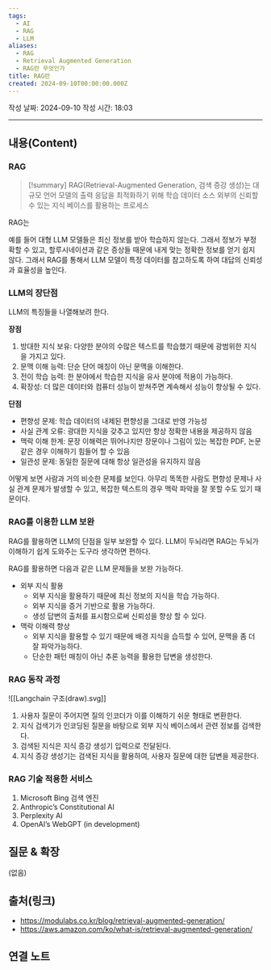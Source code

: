 ```yaml
---
tags:
  - AI
  - RAG
  - LLM
aliases:
  - RAG
  - Retrieval Augmented Generation
  - RAG란 무엇인가
title: RAG란
created: 2024-09-10T00:00:00.000Z
---
```

작성 날짜: 2024-09-10
작성 시간: 18:03


----
## 내용(Content)

### RAG

>[!summary]
> RAG(Retrieval-Augmented Generation, 검색 증강 생성)는 대규모 언어 모델의 출력 응답을 최적화하기 위해 학습 데이터 소스 외부의 신뢰할 수 있는 지식 베이스를 활용하는 프로세스

RAG는 

예를 들어 대형 LLM 모델들은 최신 정보를 받아 학습하지 않는다. 그래서 정보가 부정확할 수 있고, 할루시네이션과 같은 증상들 때문에 내게 맞는 정확한 정보를 얻기 쉽지 않다. 그래서 RAG를 통해서 LLM 모델이 특정 데이터를 참고하도록 하여 대답의 신뢰성과 효율성을 높인다.

### LLM의 장단점

 LLM의 특징들을 나열해보려 한다.

**장점**
1. 방대한 지식 보유: 다양한 분야의 수많은 텍스트를 학습했기 때문에 광범위한 지식을 가지고 있다.
2. 문맥 이해 능력: 단순 단어 매칭이 아닌 문맥을 이해한다.
3. 전이 학습 능력: 한 분야에서 학습한 지식을 유사 분야에 적용이 가능하다.
4. 확장성: 더 많은 데이터와 컴퓨터 성능이 받쳐주면 계속해서 성능이 향상될 수 있다.

**단점**
- 편향성 문제: 학습 데이터의 내제된 편향성을 그대로 반영 가능성
- 사실 관계 오류: 광대한 지식을 갖추고 있지만 항상 정확한 내용을 제공하지 않음
- 맥락 이해 한계: 문장 이해력은 뛰어나지만 장문이나 그림이 있는 복잡한 PDF, 논문 같은 경우 이해하기 힘들어 할 수 있음
- 일관성 문제: 동일한 질문에 대해 항상 일관성을 유지하지 않음

어떻게 보면 사람과 거의 비슷한 문제를 보인다. 아무리 똑똑한 사람도 편향성 문제나 사실 관계 문제가 발생할 수 있고, 복잡한 텍스트의 경우 맥락 파악을 잘 못할 수도 있기 때문이다.

### RAG를 이용한 LLM 보완

RAG를 활용하면 LLM의 단점을 일부 보완할 수 있다. LLM이 두뇌라면 RAG는 두뇌가 이해하기 쉽게 도와주는 도구라 생각하면 편하다.

RAG를 활용하면 다음과 같은 LLM 문제들을 보완 가능하다.

- 외부 지식 활용
	- 외부 지식을 활용하기 때문에 최신 정보의 지식을 학습 가능하다.
	- 외부 지식을 증거 기반으로 활용 가능하다.
	- 생성 답변의 출처를 표시함으로써 신뢰성을 향상 할 수 있다.
- 맥락 이해력 향상
	- 외부 지식을 활용할 수 있기 때문에 배경 지식을 습득할 수 있어, 문맥을 좀 더 잘 파악가능하다.
	- 단순한 패턴 매칭이 아닌 추론 능력을 활용한 답변을 생성한다.

### RAG 동작 과정

![[Langchain 구조(draw).svg]]

1. 사용자 질문이 주어지면 질의 인코더가 이를 이해하기 쉬운 형태로 변환한다.
2. 지식 검색기가 인코딩된 질문을 바탕으로 외부 지식 베이스에서 관련 정보를 검색한다.
3. 검색된 지식은 지식 증강 생성기 입력으로 전달된다.
4. 지식 증강 생성기는 검색된 지식을 활용하여, 사용자 질문에 대한 답변을 제공한다.


### RAG 기술 적용한 서비스

1. Microsoft Bing 검색 엔진
2. Anthropic’s Constitutional AI
3. Perplexity AI
4. OpenAI’s WebGPT (in development)

## 질문 & 확장

(없음)

## 출처(링크)

- https://modulabs.co.kr/blog/retrieval-augmented-generation/
- https://aws.amazon.com/ko/what-is/retrieval-augmented-generation/
## 연결 노트


